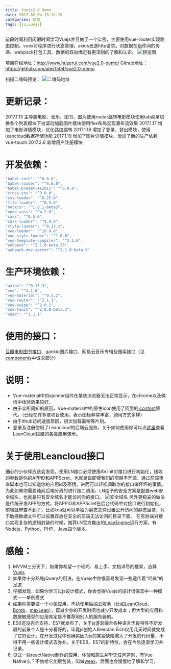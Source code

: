 ```yaml
---
title: Vuejs2.0 Demo
date: 2017-02-04 15:12:19
categories: 前端
tags: [js,vuejs]
---
```

前段时间利用闲暇时间学习Vuejs并且做了一个实例，主要使用vue-router实现路由控制，vuex对程序进行状态管理，axios发送http请求。对数据在组件间的传递、webpack打包工具、数据的双向绑定有更深刻的了解和认识。
![预览图](http://qiniu.huzerui.com/image/2017-02-04-vue2.0-demo-poster.gif)

项目在线地址：http://www.huzerui.com/vue2.0-demo/
Github地址：https://github.com/alex1504/vue2.0-demo

扫描二维码预览：
![二维码地址](/blog/img/post/2017-03-04-vuejs-demo-qrcode.png)

# 更新记录：
2017.1.13 主导航电影、音乐、图书、图片使用router跳转电影模块使用tab菜单切换各个列表模块下拉滚动加载图片模块使用flex布局实现瀑布流效果
2017.1.17 增加了电影详情模块，优化路由跳转
2017.1.18 增加了登录、登出模块，使用leancloud数据存储功能
2017.1.19 增加了图片详情模块，增加了新的生产依赖vue-touch
2017.2.6 新增用户注册模块

# 开发依赖：
```javascript
"babel-core": "^6.0.0",
"babel-loader": "^6.0.0",
"babel-preset-es2015": "^6.0.0",
"cross-env": "^3.0.0",
"css-loader": "^0.25.0",
"file-loader": "^0.9.0",
"mockjs": "^1.0.1-beta3",
"node-sass": "^4.2.0",
"sass": "^0.5.0",
"sass-loader": "^4.0.0",
"style-loader": "^0.13.1",
"vue-loader": "^10.0.0",
"vue-style-loader": "^1.0.0",
"vue-template-compiler": "^2.1.0",
"webpack": "^2.1.0-beta.25",
"webpack-dev-server": "^2.1.0-beta.9"
```
# 生产环境依赖：
```javascript
"axios": "^0.15.3",
"vue": "^2.1.0",
"vue-material": "^0.5.2",
"vue-router": "^2.1.1",
"vue-swipe": "^2.0.2",
"vue-touch": "^2.0.0-beta.3",
"vuex": "^2.1.1"
```

# 使用的接口：
[豆瓣电影图书接口](https://developers.douban.com/wiki/?title=api_v2)、gankio图片接口、网易云音乐专辑及搜索接口（见[components](https://github.com/alex1504/vue2.0-demo/tree/gh-pages/src/components)中请求部分）

# 说明：
- Vue-material中的spinner组件在某些浏览器无法正常显示，在chrome以及微信中体验效果较好。
- 由于众所周知的原因，Vue-material中的原生icon使用了阿里的[iconfont](http://www.iconfont.cn/)替代。（已经在许多歌项目使用，表示图标非常丰富，调用方式多样）
- 由于ithub访问速度原因，初次加载需稍等片刻。
- 登录及注册使用了Leancloud的后端云服务，关于如何使用你可以点[这里](https://leancloud.cn/docs/demo.html)查看LeanCloud搭建的各类应用演示。

# 关于使用Leancloud接口
细心的小伙伴应该会发现，使用LN接口必须使用AV.init对接口进行初始化，接收的参数是你的APPID和APPScret，也就是说即使我们的项目不开源，通过前端审查脚本也可以知道你的应用id及密钥，进而可以轻松调取你的接口做坏坏的事情。
为此如果你需要纯前后端分离的进行接口调用，LN给予的安全方案是配置web安全域名，也就是只有安全域名才能访问你的接口。
![安全域名](/blog/img/post/2017-02-04-leancloud-web-security.png)
另外更稳妥的做法是传统开发APP的方式，将APPID和APPScret在后台代码中对接口进行初始化，前端就审查不到了，比如koa就可以单独为静态文件设置公开访问的静态目录，对于敏感数据文件可以设置存放在安全的前端无法访问的目录下面。
在有后端对接口实现复杂的逻辑封装的时候，推荐LN官方推出的[LeanEngine](https://leancloud.cn/docs/leanengine_overview.html)运行方案，有Nodejs、Pythod、PHP、Java四个版本。

# 感触：
1. MVVM三分天下，如果你希望一个轻巧、易上手、文档详尽的框架，选择[Vuejs](https://cn.vuejs.org/)
2. 如果你十分熟练jQuery的用法，在Vuejs中你很容易发现一些遗传着“经典”的足迹
3. 仔细发现，如果你学习过js设计模式，你会觉得Vuejs的设计很像其中一种模式——单例模式
4. 如果你需要做一个小型应用，不妨使用后端云服务（比如[LeanCloud](https://leancloud.cn/)、[Bomb](http://www.bmob.cn/)、[maxLeap](https://maxleap.cn/s/web/zh_cn/index.html)），既减少你的开发时间也减少开发成本；但大型的应用和数据敏感型的应用肯定是不推荐用别人的服务器的。
5. ES6还没完全支持，ES7就发布了，关于js逐渐融合各种语言优良特性不断发展的前景个人是十分看好的，毕竟js创始人Brendan Eich仅用几天时间就完成了它的设计。在开发过程中也确实因为js的某些缺陷增大了开发的代码量，不得不用一些设计模式去弥补。关于ES6、ES7的新特性，会在今后逐渐学习并记录。
6. 见过一些reactNative制作的应用，体验和原生APP无任何差别，有Vue Native么？不妨给它加层包装，叫做[weex](https://weex.incubator.apache.org/cn/)，后面也会慢慢地了解和学习。
